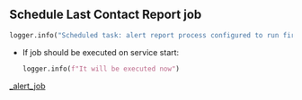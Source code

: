 ## Schedule Last Contact Report job
```python
logger.info("Scheduled task: alert report process configured to run first day of each month")
```

* If job should be executed on service start:
  ```python
  logger.info(f"It will be executed now")
  ```

[_alert_job](_alert_job.md)
